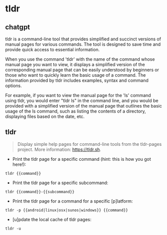 # tldr 
## chatgpt 
tldr is a command-line tool that provides simplified and succinct versions of manual pages for various commands. The tool is designed to save time and provide quick access to essential information. 

When you use the command 'tldr' with the name of the command whose manual page you want to view, it displays a simplified version of the corresponding manual page that can be easily understood by beginners or those who want to quickly learn the basic usage of a command. The information provided by tldr includes examples, syntax and command options. 

For example, if you want to view the manual page for the 'ls' command using tldr, you would enter "tldr ls" in the command line, and you would be provided with a simplified version of the manual page that outlines the basic usage of the ls command, such as listing the contents of a directory, displaying files based on the date, etc. 

## tldr 
 
> Display simple help pages for command-line tools from the tldr-pages project.
> More information: <https://tldr.sh>.

- Print the tldr page for a specific command (hint: this is how you got here!):

`tldr {{command}}`

- Print the tldr page for a specific subcommand:

`tldr {{command}}-{{subcommand}}`

- Print the tldr page for a command for a specific [p]latform:

`tldr -p {{android|linux|osx|sunos|windows}} {{command}}`

- [u]pdate the local cache of tldr pages:

`tldr -u`
